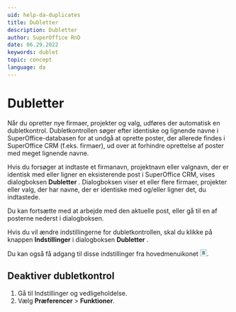 ```yaml
---
uid: help-da-duplicates
title: Dubletter
description: Dubletter
author: SuperOffice RnD
date: 06.29.2022
keywords: dublet
topic: concept
language: da
---
```


# Dubletter

Når du opretter nye firmaer, projekter og valg, udføres der automatisk en dubletkontrol. Dubletkontrollen søger efter identiske og lignende navne i SuperOffice-databasen for at undgå at oprette poster, der allerede findes i SuperOffice CRM (f.eks. firmaer), ud over at forhindre oprettelse af poster med meget lignende navne.

Hvis du forsøger at indtaste et firmanavn, projektnavn eller valgnavn, der er identisk med eller ligner en eksisterende post i SuperOffice CRM, vises dialogboksen **Dubletter** . Dialogboksen viser et eller flere firmaer, projekter eller valg, der har navne, der er identiske med og/eller ligner det, du indtastede.

Du kan fortsætte med at arbejde med den aktuelle post, eller gå til en af posterne nederst i dialogboksen.

Hvis du vil ændre indstillingerne for dubletkontrollen, skal du klikke på knappen **Indstillinger** i dialogboksen **Dubletter** .

Du kan også få adgang til disse indstillinger fra hovedmenuikonet ![ikon][img1].

## Deaktiver dubletkontrol

1. Gå til Indstillinger og vedligeholdelse.
1. Vælg **Præferencer** > **Funktioner**.

<!-- Referenced links -->

<!-- Referenced images -->
[img1]: ../../../media/icons/main-menu-small.png
